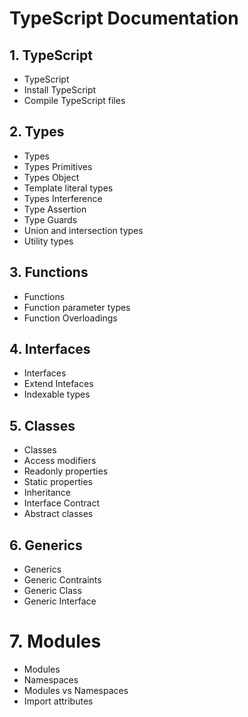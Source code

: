 # TypeScript Documentation

## 1. TypeScript

- TypeScript
- Install TypeScript
- Compile TypeScript files

## 2. Types

- Types
- Types Primitives
- Types Object
- Template literal types
- Types Interference
- Type Assertion
- Type Guards
- Union and intersection types
- Utility types

## 3. Functions

- Functions
- Function parameter types
- Function Overloadings

## 4. Interfaces

- Interfaces
- Extend Intefaces
- Indexable types

## 5. Classes

- Classes
- Access modifiers
- Readonly properties
- Static properties
- Inheritance
- Interface Contract
- Abstract classes

## 6. Generics

- Generics
- Generic Contraints
- Generic Class
- Generic Interface

# 7. Modules

- Modules
- Namespaces
- Modules vs Namespaces
- Import attributes
